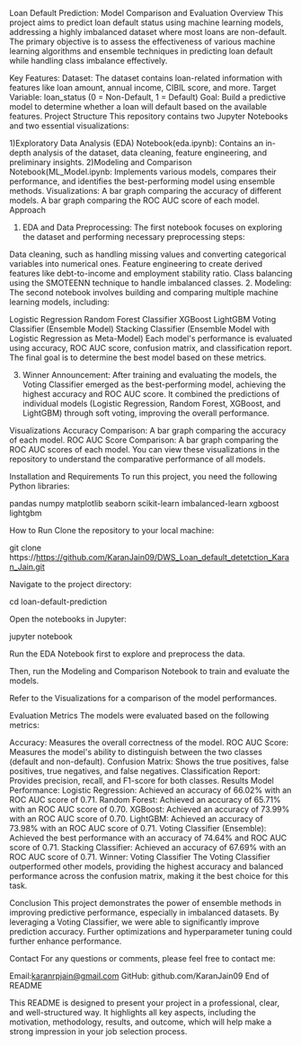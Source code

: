 Loan Default Prediction: Model Comparison and Evaluation
Overview
This project aims to predict loan default status using machine learning models, addressing a highly imbalanced dataset where most loans are non-default. The primary objective is to assess the effectiveness of various machine learning algorithms and ensemble techniques in predicting loan default while handling class imbalance effectively.

Key Features:
Dataset: The dataset contains loan-related information with features like loan amount, annual income, CIBIL score, and more.
Target Variable: loan_status (0 = Non-Default, 1 = Default)
Goal: Build a predictive model to determine whether a loan will default based on the available features.
Project Structure
This repository contains two Jupyter Notebooks and two essential visualizations:

1)Exploratory Data Analysis (EDA) Notebook(eda.ipynb): Contains an in-depth analysis of the dataset, data cleaning, feature engineering, and preliminary insights.
2)Modeling and Comparison Notebook(ML_Model.ipynb: Implements various models, compares their performance, and identifies the best-performing model using ensemble methods.
Visualizations:
A bar graph comparing the accuracy of different models.
A bar graph comparing the ROC AUC score of each model.
Approach
1. EDA and Data Preprocessing:
The first notebook focuses on exploring the dataset and performing necessary preprocessing steps:

Data cleaning, such as handling missing values and converting categorical variables into numerical ones.
Feature engineering to create derived features like debt-to-income and employment stability ratio.
Class balancing using the SMOTEENN technique to handle imbalanced classes.
2. Modeling:
The second notebook involves building and comparing multiple machine learning models, including:

Logistic Regression
Random Forest Classifier
XGBoost
LightGBM
Voting Classifier (Ensemble Model)
Stacking Classifier (Ensemble Model with Logistic Regression as Meta-Model)
Each model's performance is evaluated using accuracy, ROC AUC score, confusion matrix, and classification report. The final goal is to determine the best model based on these metrics.

3. Winner Announcement:
After training and evaluating the models, the Voting Classifier emerged as the best-performing model, achieving the highest accuracy and ROC AUC score. It combined the predictions of individual models (Logistic Regression, Random Forest, XGBoost, and LightGBM) through soft voting, improving the overall performance.

Visualizations
Accuracy Comparison: A bar graph comparing the accuracy of each model.
ROC AUC Score Comparison: A bar graph comparing the ROC AUC scores of each model.
You can view these visualizations in the repository to understand the comparative performance of all models.

Installation and Requirements
To run this project, you need the following Python libraries:

pandas
numpy
matplotlib
seaborn
scikit-learn
imbalanced-learn
xgboost
lightgbm

How to Run
Clone the repository to your local machine:

git clone https://https://github.com/KaranJain09/DWS_Loan_default_detetction_Karan_Jain.git

Navigate to the project directory:

cd loan-default-prediction

Open the notebooks in Jupyter:

jupyter notebook

Run the EDA Notebook first to explore and preprocess the data.

Then, run the Modeling and Comparison Notebook to train and evaluate the models.

Refer to the Visualizations for a comparison of the model performances.

Evaluation Metrics
The models were evaluated based on the following metrics:

Accuracy: Measures the overall correctness of the model.
ROC AUC Score: Measures the model's ability to distinguish between the two classes (default and non-default).
Confusion Matrix: Shows the true positives, false positives, true negatives, and false negatives.
Classification Report: Provides precision, recall, and F1-score for both classes.
Results
Model Performance:
Logistic Regression: Achieved an accuracy of 66.02% with an ROC AUC score of 0.71.
Random Forest: Achieved an accuracy of 65.71% with an ROC AUC score of 0.70.
XGBoost: Achieved an accuracy of 73.99% with an ROC AUC score of 0.70.
LightGBM: Achieved an accuracy of 73.98% with an ROC AUC score of 0.71.
Voting Classifier (Ensemble): Achieved the best performance with an accuracy of 74.64% and ROC AUC score of 0.71.
Stacking Classifier: Achieved an accuracy of 67.69% with an ROC AUC score of 0.71.
Winner: Voting Classifier
The Voting Classifier outperformed other models, providing the highest accuracy and balanced performance across the confusion matrix, making it the best choice for this task.

Conclusion
This project demonstrates the power of ensemble methods in improving predictive performance, especially in imbalanced datasets. By leveraging a Voting Classifier, we were able to significantly improve prediction accuracy. Further optimizations and hyperparameter tuning could further enhance performance.

Contact
For any questions or comments, please feel free to contact me:

Email:karanrpjain@gmail.com
GitHub: github.com/KaranJain09
End of README

This README is designed to present your project in a professional, clear, and well-structured way. It highlights all key aspects, including the motivation, methodology, results, and outcome, which will help make a strong impression in your job selection process.
